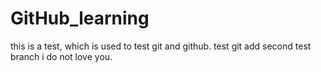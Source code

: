 # GitHub_learning

this is a test, which is used to test git and github.
test git add
second test branch
i do not love you.
